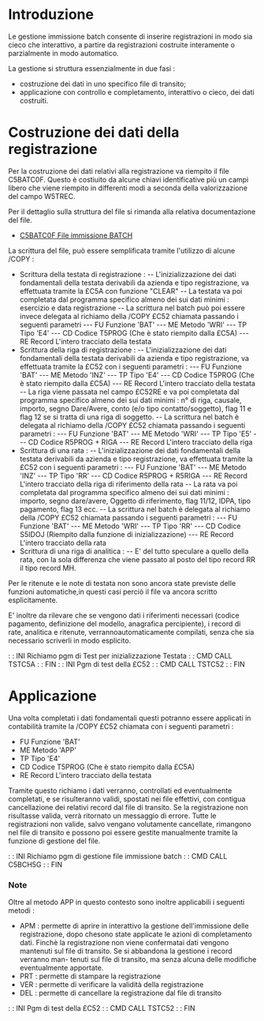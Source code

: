 # Introduzione

Le gestione immissione batch consente di inserire registrazioni in modo sia cieco che  interattivo, a partire da registrazioni costruite interamente o parzialmente in modo automatico.

La gestione si struttura essenzialmente in due fasi : 
- costruzione dei dati in uno specifico file di transito;
- applicazione con controllo e completamento, interattivo o cieco, dei dati costruiti.

# Costruzione dei dati della registrazione

Per la costruzione dei dati relativi alla registrazione va riempito il file C5BATC0F. Questo è costiuito da alcune chiavi identificative più un campi libero che viene riempito in differenti modi a seconda della valorizzazione del campo W5TREC.

Per il dettaglio sulla struttura del file si rimanda alla relativa documentazione del file.
- [C5BATC0F File immissione BATCH](Sorgenti/DOC/OJ/FILE/C5BATC0F)

La scrittura del file, può essere semplificata tramite l'utilizzo di alcune /COPY : 

- Scrittura della testata di registrazione : 
-- L'inizializzazione dei dati fondamentali della testata derivabili da azienda e tipo registrazione, va effettuata tramite la £C5A con funzione "CLEAR"
-- La testata va poi completata dal programma specifico almeno dei sui dati minimi :  esercizio e data registrazione
-- La scrittura nel batch può poi essere invece delegata al richiamo della /COPY £C52 chiamata passando i seguenti parametri
--- FU Funzione 'BAT'
--- ME Metodo   'WRI'
--- TP Tipo     'E4'
--- CD Codice   T5PROG (Che è stato riempito dalla £C5A)
--- RE Record   L'intero tracciato della testata
- Scrittura della riga di registrazione : 
-- L'inizializzazione dei dati fondamentali della testata derivabili da azienda e tipo registrazione, va effettuata tramite la £C52 con i seguenti parametri : 
--- FU Funzione 'BAT'
--- ME Metodo   'INZ'
--- TP Tipo     'E4'
--- CD Codice   T5PROG (Che è stato riempito dalla £C5A)
--- RE Record   L'intero tracciato della testata
-- La riga viene passata nel campo £C52RE e va poi completata dal programma specifico almeno dei sui dati minimi :  n° di riga, causale, importo, segno Dare/Avere, conto (e/o tipo contatto/soggetto), flag 11 e flag 12 se si tratta di una riga di soggetto.
-- La scrittura nel batch è delegata al richiamo della /COPY £C52 chiamata passando i seguenti parametri : 
--- FU Funzione 'BAT'
--- ME Metodo   'WRI'
--- TP Tipo     'E5'
--- CD Codice   R5PROG + RIGA
--- RE Record   L'intero tracciato della riga
- Scrittura di una rata : 
-- L'inizializzazione dei dati fondamentali della testata derivabili da azienda e tipo registrazione, va effettuata tramite la £C52 con i seguenti parametri : 
--- FU Funzione 'BAT'
--- ME Metodo   'INZ'
--- TP Tipo     'RR'
--- CD Codice   R5PROG + R5RIGA
--- RE Record   L'intero tracciato della riga di riferimento della rata
-- La rata va poi completata dal programma specifico almeno dei sui dati minimi :  importo, segno dare/avere, Oggetto di riferimento, flag 11/12, IDPA, tipo pagamento, flag 13 ecc.
-- La scrittura nel batch è delegata al richiamo della /COPY £C52 chiamata passando i seguenti parametri : 
--- FU Funzione 'BAT'
--- ME Metodo   'WRI'
--- TP Tipo     'RR'
--- CD Codice   S5IDOJ (Riempito dalla funzione di inizializzazione)
--- RE Record   L'intero tracciato della rata
- Scrittura di una riga di analitica : 
-- E' del tutto speculare a quello della rata, con la sola differenza che viene passato al posto del tipo record RR il tipo record MH.


Per le ritenute e le note di testata non sono ancora state previste delle funzioni automatiche,in questi casi perciò il file va ancora scritto esplicitamente.

E' inoltre da rilevare che se vengono dati i riferimenti necessari (codice pagamento, definizione del modello, anagrafica percipiente), i record di rate, analitica e ritenute, verrannoautomaticamente compilati, senza che sia necessario scriverli in modo esplicito.

 :  : INI Richiamo pgm di Test per inizializzazione Testata
 :  : CMD CALL TSTC5A
 :  : FIN
 :  : INI Pgm di test della £C52
 :  : CMD CALL TSTC52
 :  : FIN

# Applicazione
Una volta completati i dati fondamentali questi potranno essere applicati in contabilità tramite la /COPY £C52 chiamata con i seguenti parametri : 


- FU Funzione 'BAT'
- ME Metodo   'APP'
- TP Tipo     'E4'
- CD Codice   T5PROG (Che è stato riempito dalla £C5A)
- RE Record   L'intero tracciato della testata


Tramite questo richiamo i dati verranno, controllati ed eventualmente completati, e se risulteranno validi, spostati nei file effettivi, con contigua cancellazione dei relativi record dal file di transito.
Se la registrazione non risultasse valida, verrà ritornato un messaggio di errore.
Tutte le registrazioni non valide, salvo vengano volutamente cancellate, rimangono nel file di transito e possono poi essere gestite manualmente tramite la funzione di gestione del file.

 :  : INI Richiamo pgm di gestione file immissione batch
 :  : CMD CALL C5BCH5G
 :  : FIN
### Note
Oltre al metodo APP in questo contesto sono inoltre applicabili i seguenti metodi : 

- APM :  permette di aprire in interattivo la gestione dell'immissione delle registrazione, dopo chesono state applicate le azioni di completamento dati. Finchè la registrazione non viene confermatai dati vengono mantenuti sul file di transito. Se si abbandona la gestione i record verranno man-
tenuti sul file di transito, ma senza alcuna delle modifiche eventualmente apportate.
- PRT :  permette di stampare la registrazione
- VER :  permette di verificare la validità della registrazione
- DEL :  permette di cancellare la registrazione dal file di transito


 :  : INI Pgm di test della £C52
 :  : CMD CALL TSTC52
 :  : FIN
